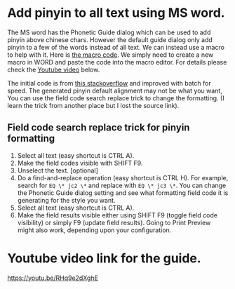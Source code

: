 # Add pinyin to all text using MS word.
The MS word has the Phonetic Guide dialog which can be used to add pinyin above chinese chars. However the default guide dialog only add pinyin to a few of the words instead of all text. We can instead use a macro to help with it. Here is [the macro code](https://github.com/wuzhuoqing/alltextphonetic/blob/master/alltext.bas). We simply need to create a new macro in WORD and paste the code into the macro editor. For details please check the [Youtube video](https://youtu.be/RHq9e2dXghE) below.

The initial code is from [this stackoverflow](https://stackoverflow.com/questions/34602598/how-to-add-phonetic-guides-to-all-the-texts-at-once) and improved with batch for speed. The generated pinyin default alignment may not be what you want, You can use the field code search replace trick to change the formatting. (I learn the trick from another place but I lost the source link).

## Field code search replace trick for pinyin formatting
1. Select all text (easy shortcut is CTRL A).
2. Make the field codes visible with SHIFT F9.
3. Unselect the text.  [optional]
4. Do a find-and-replace operation (easy shortcut is CTRL H).  For example, search for `EQ \* jc2 \*` and replace with `EQ \* jc3 \*`. You can change the Phonetic Guide dialog setting and see what formatting field code it is generating for the style you want.
5. Select all text (easy shortcut is CTRL A).
6. Make the field results visible either using SHIFT F9 (toggle field code visibility) or simply F9 (update field results).  Going to Print Preview might also work, depending upon your configuration.

# Youtube video link for the guide.
https://youtu.be/RHq9e2dXghE
